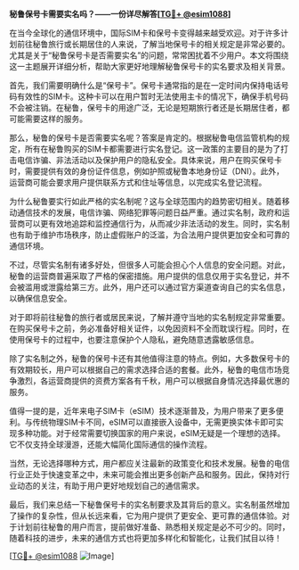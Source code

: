 **秘鲁保号卡需要实名吗？——一份详尽解答[[TG💪+ @esim1088](https://t.me/s/esim1088)]**

在当今全球化的通信环境中，国际SIM卡和保号卡变得越来越受欢迎。对于许多计划前往秘鲁旅行或长期居住的人来说，了解当地保号卡的相关规定是非常必要的。尤其是关于“秘鲁保号卡是否需要实名”的问题，常常困扰着不少用户。本文将围绕这一主题展开详细分析，帮助大家更好地理解秘鲁保号卡的实名要求及相关背景。

首先，我们需要明确什么是“保号卡”。保号卡通常指的是在一定时间内保持电话号码有效性的SIM卡。这种卡可以在用户暂时无法使用主卡的情况下，确保手机号码不会被注销。在秘鲁，保号卡的用途广泛，无论是短期旅行者还是长期居住者，都可能需要这样的服务。

那么，秘鲁的保号卡是否需要实名呢？答案是肯定的。根据秘鲁电信监管机构的规定，所有在秘鲁购买的SIM卡都需要进行实名登记。这一政策的主要目的是为了打击电信诈骗、非法活动以及保护用户的隐私安全。具体来说，用户在购买保号卡时，需要提供有效的身份证件信息，例如护照或秘鲁本地身份证（DNI）。此外，运营商可能会要求用户提供联系方式和住址等信息，以完成实名登记流程。

为什么秘鲁要实行如此严格的实名制呢？这与全球范围内的趋势密切相关。随着移动通信技术的发展，电信诈骗、网络犯罪等问题日益严重。通过实名制，政府和运营商可以更有效地追踪和监控通信行为，从而减少非法活动的发生。同时，实名制也有助于维护市场秩序，防止虚假账户的泛滥，为合法用户提供更加安全和可靠的通信环境。

不过，尽管实名制有诸多好处，但很多人可能会担心个人信息的安全问题。对此，秘鲁的运营商普遍采取了严格的保密措施。用户提供的信息仅用于实名登记，并不会被滥用或泄露给第三方。此外，用户还可以通过官方渠道查询自己的实名信息，以确保信息安全。

对于即将前往秘鲁的旅行者或居民来说，了解并遵守当地的实名制规定非常重要。在购买保号卡之前，务必准备好相关证件，以免因资料不全而耽误行程。同时，在使用保号卡的过程中，也要注意保护个人隐私，避免随意透露敏感信息。

除了实名制之外，秘鲁的保号卡还有其他值得注意的特点。例如，大多数保号卡的有效期较长，用户可以根据自己的需求选择合适的套餐。此外，秘鲁的电信市场竞争激烈，各运营商提供的资费方案各有千秋，用户可以根据自身情况选择最优惠的服务。

值得一提的是，近年来电子SIM卡（eSIM）技术逐渐普及，为用户带来了更多便利。与传统物理SIM卡不同，eSIM可以直接嵌入设备中，无需更换实体卡即可实现多种功能。对于经常需要切换国家的用户来说，eSIM无疑是一个理想的选择。它不仅支持全球漫游，还能大幅简化国际通信的操作流程。

当然，无论选择哪种方式，用户都应关注最新的政策变化和技术发展。秘鲁的电信行业正处于快速变革之中，未来可能会推出更多创新产品和服务。因此，保持对行业动态的关注，有助于用户更好地规划自己的通信需求。

最后，我们来总结一下秘鲁保号卡的实名制要求及其背后的意义。实名制虽然增加了操作的复杂性，但从长远来看，它为用户提供了更安全、更可靠的通信体验。对于计划前往秘鲁的用户而言，提前做好准备、熟悉相关规定是必不可少的。同时，随着科技的进步，未来的通信方式也将更加多样化和智能化，让我们拭目以待！

[[TG💪+ @esim1088](https://t.me/s/esim1088) ![Image](https://i.postimg.cc/4NQfJmqS/Snipaste-2025-05-13-00-14-12.png)]